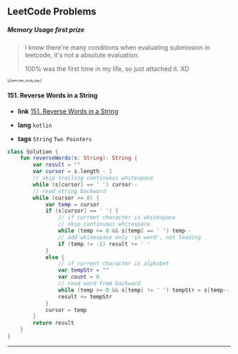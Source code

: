 ## LeetCode Problems

##### Memory Usage first prize

> I know there're many conditions when evaluating submission in leetcode, it's not a absolute evaluation.
>
> 100% was the first time in my life, so just attached it. XD

<img src="/Users/alenheo/Desktop/repo/algo/assets/leetcode_151_prize.png" alt="leetcode_study_day2" style="zoom:50%;" />

#### 151. Reverse Words in a String

- **link**  [151. Reverse Words in a String](https://leetcode.com/problems/reverse-words-in-a-string/)

- **lang**  `kotlin` 
- **tags**  `String` `Two Pointers` 

```kotlin
class Solution {
    fun reverseWords(s: String): String {
        var result = ""
        var cursor = s.length - 1
        // skip trailing continuous whitespace
        while (s[cursor] == ' ') cursor--
        // read string backward
        while (cursor >= 0) {
            var temp = cursor
            if (s[cursor] == ' ') {
                // if current character is whitespace
                // skip continuous whitespace
                while (temp >= 0 && s[temp] == ' ') temp--
                // add whitespace only 'in word', not leading
                if (temp != -1) result += ' '
            }
            else {
                // if current character is alphabet
                var tempStr = ""
                var count = 0
                // read word from backward
                while (temp >= 0 && s[temp] != ' ') tempStr = s[temp--] + tempStr
                result += tempStr
            }
            cursor = temp
        }
        return result
    }
}
```

---

